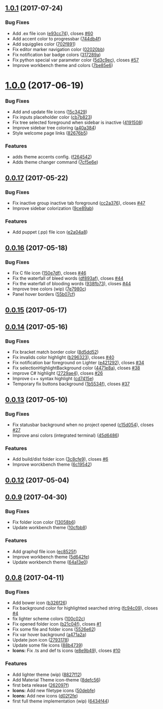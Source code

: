 <a name="1.0.1"></a>
## [1.0.1](https://github.com/equinusocio/vsc-material-theme/compare/v1.0.0...v1.0.1) (2017-07-24)


### Bug Fixes

* Add .ex file icon ([e93cc74](https://github.com/equinusocio/vsc-material-theme/commit/e93cc74)), closes [#60](https://github.com/equinusocio/vsc-material-theme/issues/60)
* Add accent color to progressbar ([744db4f](https://github.com/equinusocio/vsc-material-theme/commit/744db4f))
* Add squigglies color ([702f891](https://github.com/equinusocio/vsc-material-theme/commit/702f891))
* Fix editor marker navigation color ([02020bb](https://github.com/equinusocio/vsc-material-theme/commit/02020bb))
* Fix notification bar badge colors ([317289a](https://github.com/equinusocio/vsc-material-theme/commit/317289a))
* Fix python special var parameter color ([5d3c9ec](https://github.com/equinusocio/vsc-material-theme/commit/5d3c9ec)), closes [#57](https://github.com/equinusocio/vsc-material-theme/issues/57)
* Improve workbench theme and colors ([7be85e6](https://github.com/equinusocio/vsc-material-theme/commit/7be85e6))



<a name="1.0.0"></a>
# [1.0.0](https://github.com/equinusocio/vsc-material-theme/compare/v0.0.17...v1.0.0) (2017-06-19)


### Bug Fixes

* Add and update file icons ([15c3429](https://github.com/equinusocio/vsc-material-theme/commit/15c3429))
* Fix inputs placeholder color ([cb7b823](https://github.com/equinusocio/vsc-material-theme/commit/cb7b823))
* Fix tree selected foreground when sidebar is inactive ([4191508](https://github.com/equinusocio/vsc-material-theme/commit/4191508))
* Improve sidebar tree coloring ([a40a384](https://github.com/equinusocio/vsc-material-theme/commit/a40a384))
* Style welcome page links ([82676b5](https://github.com/equinusocio/vsc-material-theme/commit/82676b5))


### Features

* adds theme accents config. ([f264542](https://github.com/equinusocio/vsc-material-theme/commit/f264542))
* Adds theme changer command ([7cf5e6e](https://github.com/equinusocio/vsc-material-theme/commit/7cf5e6e))



<a name="0.0.17"></a>
## [0.0.17](https://github.com/equinusocio/vsc-material-theme/compare/v0.0.16...v0.0.17) (2017-05-22)


### Bug Fixes

* Fix inactive group inactive tab foreground ([cc2a376](https://github.com/equinusocio/vsc-material-theme/commit/cc2a376)), closes [#47](https://github.com/equinusocio/vsc-material-theme/issues/47)
* Improve sidebar colorization ([9ce89ab](https://github.com/equinusocio/vsc-material-theme/commit/9ce89ab))


### Features

* Add puppet (.pp) file icon ([e2a04a8](https://github.com/equinusocio/vsc-material-theme/commit/e2a04a8))



<a name="0.0.16"></a>
## [0.0.16](https://github.com/equinusocio/vsc-material-theme/compare/v0.0.15...v0.0.16) (2017-05-18)


### Bug Fixes

* Fix C file icon ([150e7df](https://github.com/equinusocio/vsc-material-theme/commit/150e7df)), closes [#46](https://github.com/equinusocio/vsc-material-theme/issues/46)
* Fix the waterfall of bleed words ([df893af](https://github.com/equinusocio/vsc-material-theme/commit/df893af)), closes [#44](https://github.com/equinusocio/vsc-material-theme/issues/44)
* Fix the waterfall of blooding words ([938fb73](https://github.com/equinusocio/vsc-material-theme/commit/938fb73)), closes [#44](https://github.com/equinusocio/vsc-material-theme/issues/44)
* Improve tree colors (wip) ([7e7980c](https://github.com/equinusocio/vsc-material-theme/commit/7e7980c))
* Panel hover borders ([55b07cf](https://github.com/equinusocio/vsc-material-theme/commit/55b07cf))



<a name="0.0.15"></a>
## [0.0.15](https://github.com/equinusocio/vsc-material-theme/compare/v0.0.14...v0.0.15) (2017-05-17)



<a name="0.0.14"></a>
## [0.0.14](https://github.com/equinusocio/vsc-material-theme/compare/v0.0.13...v0.0.14) (2017-05-16)


### Bug Fixes

* Fix bracket match border color ([8d5dd52](https://github.com/equinusocio/vsc-material-theme/commit/8d5dd52))
* Fix invalids color highlight ([b296323](https://github.com/equinusocio/vsc-material-theme/commit/b296323)), closes [#40](https://github.com/equinusocio/vsc-material-theme/issues/40)
* Fix notification bar foreground on Lighter ([e421292](https://github.com/equinusocio/vsc-material-theme/commit/e421292)), closes [#34](https://github.com/equinusocio/vsc-material-theme/issues/34)
* Fix selectionHighlightBackground color ([4471e8a](https://github.com/equinusocio/vsc-material-theme/commit/4471e8a)), closes [#38](https://github.com/equinusocio/vsc-material-theme/issues/38)
* improve C# highlight ([2729ae4](https://github.com/equinusocio/vsc-material-theme/commit/2729ae4)), closes [#26](https://github.com/equinusocio/vsc-material-theme/issues/26)
* Improve c++ syntax highlight ([cd7415e](https://github.com/equinusocio/vsc-material-theme/commit/cd7415e))
* Temporary fix buttons background ([1b5534f](https://github.com/equinusocio/vsc-material-theme/commit/1b5534f)), closes [#37](https://github.com/equinusocio/vsc-material-theme/issues/37)



<a name="0.0.13"></a>
## [0.0.13](https://github.com/equinusocio/vsc-material-theme/compare/v0.0.12...v0.0.13) (2017-05-10)


### Bug Fixes

* Fix statusbar background when no project opened ([c15d054](https://github.com/equinusocio/vsc-material-theme/commit/c15d054)), closes [#27](https://github.com/equinusocio/vsc-material-theme/issues/27)
* Improve ansi colors (integrated terminal) ([45d6486](https://github.com/equinusocio/vsc-material-theme/commit/45d6486))


### Features

* Add build/dist folder icon ([3c8cfe9](https://github.com/equinusocio/vsc-material-theme/commit/3c8cfe9)), closes [#6](https://github.com/equinusocio/vsc-material-theme/issues/6)
* Improve worckbench theme ([6c19542](https://github.com/equinusocio/vsc-material-theme/commit/6c19542))



<a name="0.0.12"></a>
## [0.0.12](https://github.com/equinusocio/vsc-material-theme/compare/v0.0.9...v0.0.12) (2017-05-04)



<a name="0.0.9"></a>
## [0.0.9](https://github.com/equinusocio/vsc-material-theme/compare/v0.0.8...v0.0.9) (2017-04-30)


### Bug Fixes

* Fix folder icon color ([13058b6](https://github.com/equinusocio/vsc-material-theme/commit/13058b6))
* Update workbench theme ([10cfbb8](https://github.com/equinusocio/vsc-material-theme/commit/10cfbb8))


### Features

* Add graphql file icon ([ec8525f](https://github.com/equinusocio/vsc-material-theme/commit/ec8525f))
* Improve workbench theme ([5d642fe](https://github.com/equinusocio/vsc-material-theme/commit/5d642fe))
* Update workbench theme ([64a13e0](https://github.com/equinusocio/vsc-material-theme/commit/64a13e0))



<a name="0.0.8"></a>
## [0.0.8](https://github.com/equinusocio/vsc-material-theme/compare/v0.0.7...v0.0.8) (2017-04-11)


### Bug Fixes

* Add bower icon ([b326f26](https://github.com/equinusocio/vsc-material-theme/commit/b326f26))
* Fix background color for highlighted searched string ([fc94c09](https://github.com/equinusocio/vsc-material-theme/commit/fc94c09)), closes [#4](https://github.com/equinusocio/vsc-material-theme/issues/4)
* fix lighter scheme colors ([100c02c](https://github.com/equinusocio/vsc-material-theme/commit/100c02c))
* Fix opened folder icon ([b21c04f](https://github.com/equinusocio/vsc-material-theme/commit/b21c04f)), closes [#1](https://github.com/equinusocio/vsc-material-theme/issues/1)
* Fix some file and folder icons  ([5526e62](https://github.com/equinusocio/vsc-material-theme/commit/5526e62))
* Fix var hover background ([a471a2a](https://github.com/equinusocio/vsc-material-theme/commit/a471a2a))
* Update json icon ([2793178](https://github.com/equinusocio/vsc-material-theme/commit/2793178))
* Update some file icons ([88b4739](https://github.com/equinusocio/vsc-material-theme/commit/88b4739))
* **Icons:** Fix .ts and def ts icons ([e8e9b49](https://github.com/equinusocio/vsc-material-theme/commit/e8e9b49)), closes [#10](https://github.com/equinusocio/vsc-material-theme/issues/10)


### Features

* Add lighter theme (wip) ([8827f12](https://github.com/equinusocio/vsc-material-theme/commit/8827f12))
* Add Material Theme icon-theme ([8defc56](https://github.com/equinusocio/vsc-material-theme/commit/8defc56))
* first beta release ([262097f](https://github.com/equinusocio/vsc-material-theme/commit/262097f))
* **Icons:** Add new filetype icons ([50debfe](https://github.com/equinusocio/vsc-material-theme/commit/50debfe))
* **Icons:** Add new icons ([d02f2fe](https://github.com/equinusocio/vsc-material-theme/commit/d02f2fe))
* first full theme implementation (wip) ([6434f44](https://github.com/equinusocio/vsc-material-theme/commit/6434f44))



